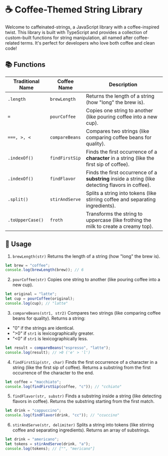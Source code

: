 # ☕ Coffee-Themed String Library

Welcome to caffeinated-strings, a JavaScript library with a coffee-inspired twist. This library is built with TypeScript and provides a collection of custom-built functions for string manipulation, all named after coffee-related terms. It's perfect for developers who love both coffee and clean code!

## 📚 Functions

| Traditional Name | Coffee Name    | Description                                                                                       |
| ---------------- | -------------- | ------------------------------------------------------------------------------------------------- |
| `.length`        | `brewLength`   | Returns the length of a string (how "long" the brew is).                                          |
| `=`              | `pourCoffee`   | Copies one string to another (like pouring coffee into a new cup).                                |
| `===, >, <`      | `compareBeans` | Compares two strings (like comparing coffee beans for quality).                                   |
| `.indexOf()`     | `findFirstSip` | Finds the first occurrence of a **character** in a string (like the first sip of coffee).         |
| `.indexOf()`     | `findFlavor`   | Finds the first occurrence of a **substring** inside a string (like detecting flavors in coffee). |
| `.split()`       | `stirAndServe` | Splits a string into tokens (like stirring coffee and separating ingredients).                    |
| `.toUpperCase()` | `froth`        | Transforms the string to uppercase (like frothing the milk to create a creamy top).               |

## 🔧 Usage

1. `brewLength(str)`
   Returns the length of a string (how "long" the brew is).

```js
let brew = "coffee";
console.log(brewLength(brew)); // 6
```

2. `pourCoffee(str)`
   Copies one string to another (like pouring coffee into a new cup).

```js
let original = "latte";
let cup = pourCoffee(original);
console.log(cup); // "latte"
```

3. `compareBeans(str1, str2)`
   Compares two strings (like comparing coffee beans for quality). Returns a string:

- "0" if the strings are identical.
- ">0" if `str1` is lexicographically greater.
- "<0" if `str1` is lexicographically less.

```js
let result = compareBeans("espresso", "latte");
console.log(result); // >0 ('e' > 'l')
```

4. `findFirstSip(str, char)`
   Finds the first occurrence of a character in a string (like the first sip of coffee). Returns a substring from the first occurrence of the character to the end.

```js
let coffee = "macchiato";
console.log(findFirstSip(coffee, "c")); // "cchiato"
```

5. `findFlavor(str, substr)`
   Finds a substring inside a string (like detecting flavors in coffee). Returns the substring starting from the first match.

```js
let drink = "cappuccino";
console.log(findFlavor(drink, "cc")); // "ccuccino"
```

6. `stirAndServe(str, delimiter)`
   Splits a string into tokens (like stirring coffee and separating ingredients). Returns an array of substrings.

```js
let drink = "americano";
let tokens = stirAndServe(drink, "a");
console.log(tokens); // ["", "mericano"]
```
